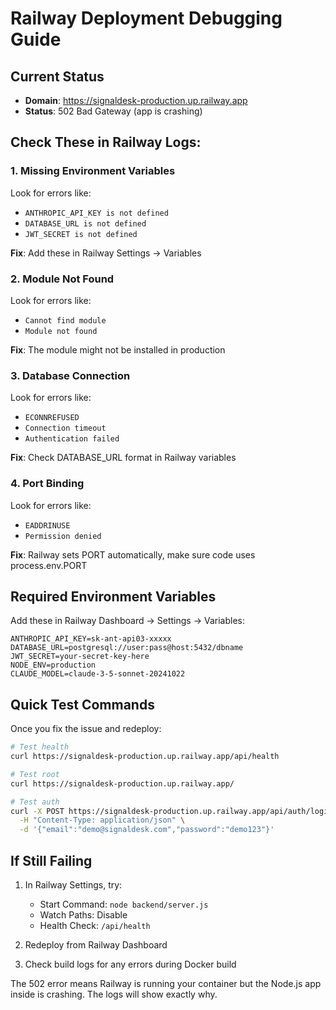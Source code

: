 # Railway Deployment Debugging Guide

## Current Status
- **Domain**: https://signaldesk-production.up.railway.app
- **Status**: 502 Bad Gateway (app is crashing)

## Check These in Railway Logs:

### 1. Missing Environment Variables
Look for errors like:
- `ANTHROPIC_API_KEY is not defined`
- `DATABASE_URL is not defined`
- `JWT_SECRET is not defined`

**Fix**: Add these in Railway Settings → Variables

### 2. Module Not Found
Look for errors like:
- `Cannot find module`
- `Module not found`

**Fix**: The module might not be installed in production

### 3. Database Connection
Look for errors like:
- `ECONNREFUSED`
- `Connection timeout`
- `Authentication failed`

**Fix**: Check DATABASE_URL format in Railway variables

### 4. Port Binding
Look for errors like:
- `EADDRINUSE`
- `Permission denied`

**Fix**: Railway sets PORT automatically, make sure code uses process.env.PORT

## Required Environment Variables

Add these in Railway Dashboard → Settings → Variables:

```
ANTHROPIC_API_KEY=sk-ant-api03-xxxxx
DATABASE_URL=postgresql://user:pass@host:5432/dbname
JWT_SECRET=your-secret-key-here
NODE_ENV=production
CLAUDE_MODEL=claude-3-5-sonnet-20241022
```

## Quick Test Commands

Once you fix the issue and redeploy:

```bash
# Test health
curl https://signaldesk-production.up.railway.app/api/health

# Test root
curl https://signaldesk-production.up.railway.app/

# Test auth
curl -X POST https://signaldesk-production.up.railway.app/api/auth/login \
  -H "Content-Type: application/json" \
  -d '{"email":"demo@signaldesk.com","password":"demo123"}'
```

## If Still Failing

1. In Railway Settings, try:
   - Start Command: `node backend/server.js`
   - Watch Paths: Disable
   - Health Check: `/api/health`

2. Redeploy from Railway Dashboard

3. Check build logs for any errors during Docker build

The 502 error means Railway is running your container but the Node.js app inside is crashing. The logs will show exactly why.